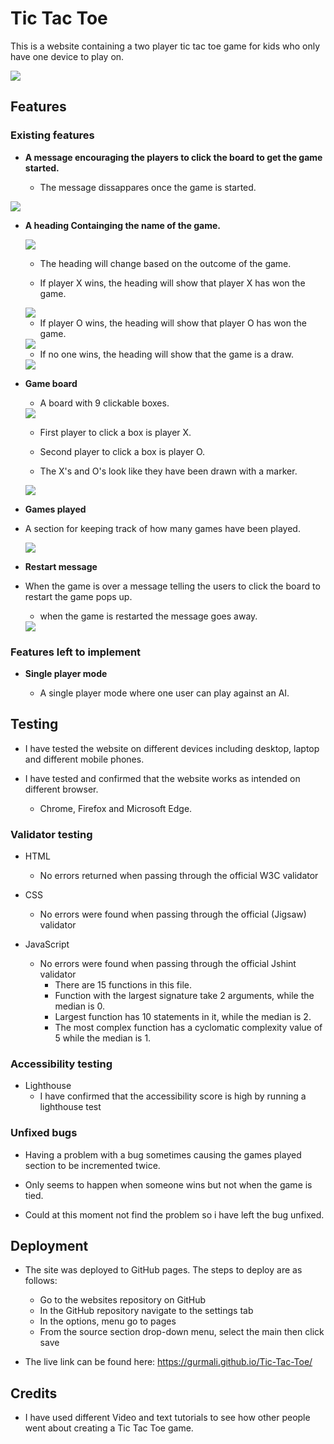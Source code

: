 # Tic Tac Toe

This is a website containing a two player tic tac toe game for kids who only have one device to play on.

<img src ="assets/images/responsive.jpg">

## Features

### Existing features 

- __A message encouraging the players to click the board to get the game started.__

  - The message dissappares once the game is started.

<img src="assets/images/start-message.jpg">

- __A heading Containging the name of the game.__

  <img src="assets/images/name.jpg">

   - The heading will change based on the outcome of the game.

   - If player X wins, the heading will show that player X has won the game.

   <img src="assets/images/winner-x.jpg">

   - If player O wins, the heading will show that player O has won the game.

   <img src="assets/images/winner-o.jpg">

   - If no one wins, the heading will show that the game is a draw.

   <img src="assets/images/draw.jpg">

- __Game board__ 

  - A board with 9 clickable boxes.

  <img src="assets/images/game-board.jpg">
    
    - First player to click a box is player X.

    - Second player to click a box is player O.

    - The X's and O's look like they have been drawn with a marker.

  <img src="assets/images/played-board.jpg">

- __Games played__

 - A section for keeping track of how many games have been played.

   <img src="assets/images/games-played.jpg">

- __Restart message__ 

 - When the game is over a message telling the users to click the board to restart the game pops up.

   - when the game is restarted the message goes away.

   <img src="assets/images/restart-message.jpg">

### Features left to implement 

- __Single player mode__

  - A single player mode where one user can play against an AI.

## Testing 

- I have tested the website on different devices including desktop, laptop and different mobile phones.

- I have tested and confirmed that the website works as intended on different browser.
   - Chrome, Firefox and Microsoft Edge.

### Validator testing

- HTML

  - No errors returned when passing through the official W3C validator

- CSS

  - No errors were found when passing through the official (Jigsaw) validator

- JavaScript

  - No errors were found when passing through the official Jshint validator
    - There are 15 functions in this file.
    - Function with the largest signature take 2 arguments, while the median is 0.
    - Largest function has 10 statements in it, while the median is 2.
    - The most complex function has a cyclomatic complexity value of 5 while the median is 1.

### Accessibility testing 

- Lighthouse
  - I have confirmed that the accessibility score is high by running a lighthouse test

### Unfixed bugs

- Having a problem with a bug sometimes causing the games played section to be incremented twice.

- Only seems to happen when someone wins but not when the game is tied.

- Could at this moment not find the problem so i have left the bug unfixed.

## Deployment

- The site was deployed to GitHub pages. The steps to deploy are as follows: 
  - Go to the websites repository on GitHub
  - In the GitHub repository navigate to the settings tab
  - In the options, menu go to pages
  - From the source section drop-down menu, select the main then click save

- The live link can be found here: https://gurmali.github.io/Tic-Tac-Toe/

## Credits

- I have used different Video and text tutorials to see how other people went about creating a Tic Tac Toe game.